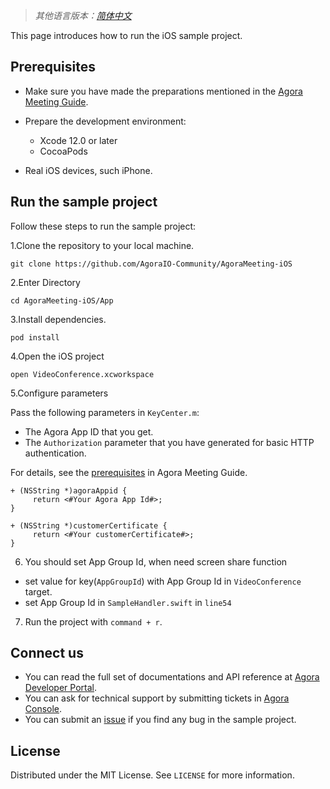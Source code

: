 > *其他语言版本：[简体中文](README.zh.md)*

This page introduces how to run the iOS sample project.

## Prerequisites 

- Make sure you have made the preparations mentioned in the  [Agora Meeting Guide](https://github.com/AgoraIO-Usecase/AgoraMeeting).
- Prepare the development environment:
  - Xcode 12.0 or later
  - CocoaPods

- Real iOS devices, such iPhone.

## Run the sample project

Follow these steps to run the sample project:

1.Clone the repository to your local machine.

```
git clone https://github.com/AgoraIO-Community/AgoraMeeting-iOS
```

2.Enter Directory

```
cd AgoraMeeting-iOS/App
```

3.Install dependencies.

```
pod install
```

4.Open the iOS project 

```
open VideoConference.xcworkspace
```

5.Configure parameters

Pass the following parameters in `KeyCenter.m`:

- The Agora App ID that you get.
- The `Authorization` parameter that you have generated for basic HTTP authentication.

For details, see the [prerequisites](https://github.com/AgoraIO-Usecase/AgoraMeeting#prerequisites) in Agora Meeting Guide.

```
+ (NSString *)agoraAppid {
     return <#Your Agora App Id#>;
}

+ (NSString *)customerCertificate {
     return <#Your customerCertificate#>;
}
```

6. You should set App Group Id, when need screen share function

- set value for key(`AppGroupId`) with App Group Id in `VideoConference` target.
- set App Group Id in `SampleHandler.swift` in `line54`

7. Run the project with `command + r`.

## Connect us

- You can read the full set of documentations and API reference at [Agora Developer Portal](https://docs.agora.io/en/).
- You can ask for technical support by submitting tickets in [Agora Console](https://dashboard.agora.io/). 
- You can submit an [issue](https://github.com/AgoraIO-Usecase/AgoraMeeting/issues) if you find any bug in the sample project. 

## License

Distributed under the MIT License. See `LICENSE` for more information.